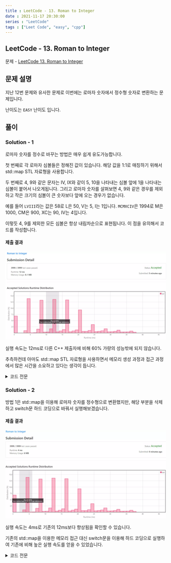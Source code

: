 ```yaml
---
title : LeetCode - 13. Roman to Integer
date : 2021-11-17 20:30:00
series : "LeetCode"
tags : ["Leet Code", "easy", "cpp"]
---
```


## LeetCode - 13. Roman to Integer
문제 - [LeetCode 13. Roman to Integer](https://leetcode.com/problems/roman-to-integer/)

## 문제 설명
지난 12번 문제와 유사한 문제로 이번에는 로마자 숫자에서 정수형 숫자로 변환하는 문제입니다.

난이도는 `EASY` 난이도 입니다.

## 풀이
### Solution - 1

로마자 숫자를 정수로 바꾸는 방법은 매우 쉽게 유도가능합니다.

첫 번째로 각 로마자 심볼들은 정해진 값이 있습니다. 해당 값을 1:1로 매칭하기 위해서 std::map STL 자료형을 사용합니다.

두 번째로 4, 9와 같은 문자는 IV, IX와 같이 5, 10을 나타내는 심볼 앞에 1을 나타내는 심볼이 붙어서 나오게됩니다. 그리고 로마자 숫자를 살펴보면 4, 9와 같은 경우를 제외하고 작은 크기의 심볼이 큰 숫자보다 앞에 오는 경우가 없습니다.

예를 들어 `LVIII`라는 값은 58로 L은 50, V는 5, I는 1입니다. `MCMXCIV`은 1994로 M은 1000, CM은 900, XC는 90, IV는 4입니다.

이렇듯 4, 9를 제외한 모든 심볼은 항상 내림차순으로 표현됩니다. 이 점을 유의해서 코드를 작성합니다.

#### 제출 결과
![Solution 1 result](./images/13/result_1.webp)

실행 속도는 12ms로 다른 C++ 제출자에 비해 60% 가량의 성능밖에 되지 않습니다.

추측하컨데 아마도 std::map STL 자료형을 사용하면서 메모리 생성 과정과 접근 과정에서 많은 시간을 소요하고 있다는 생각이 듭니다.

<details>
<summary>코드 전문</summary>
    
```cpp
#include <string>
#include <map>

class Solution 
{
public:
    int romanToInt(std::string s) 
    {
        int result = 0;

        for (int i = 0; i < s.size(); i++)
        {
            result += symbols[s[i]];

            if (i - 1 >= 0 && symbols[s[i]] > symbols[s[i - 1]])
            {
                result -= (symbols[s[i - 1]] * 2);
            }
        }
        
        return result;
    }

private:
    std::map<char, int> symbols {
        std::make_pair('I', 1), std::make_pair('V', 5), 
        std::make_pair('X', 10), std::make_pair('L', 50), 
        std::make_pair('C', 100), std::make_pair('D', 500),
        std::make_pair('M', 1000)
    };
};
```

</details>

### Solution - 2

방법 1은 std::map을 이용해 로마자 숫자를 정수형으로 변환했지만, 해당 부분을 삭제하고 switch문 하드 코딩으로 바꿔서 실행해보겠습니다.

#### 제출 결과
![Solution 1 result](./images/13/result_2.webp)

실행 속도는 4ms로 기존의 12ms보다 향상됨을 확인할 수 있습니다.

기존의 std::map을 이용한 메모리 접근 대신 switch문을 이용해 하드 코딩으로 실행하여 기존에 비해 높은 실행 속도를 얻을 수 있었습니다.

<details>
<summary>코드 전문</summary>
    
```cpp
#include <string>
#include <map>

class Solution 
{
public:
    int romanToInt(std::string s) 
    {
        int result = 0;

        for (int i = 0; i < s.size(); i++)
        {
            switch(s[i])
            {
                case 'M': 
                    result += 1000;
                    break;
                case 'D':
                    result += 500;
                    break;
                case 'C':
                    if ((s[i+1] == 'D') || (s[i+1] == 'M')) result -= 100;
                    else result += 100;
                    break;
                case 'L':
                    result += 50;
                    break;
                case 'X':
                    if ((s[i+1] == 'L') || (s[i+1] == 'C')) result -= 10;
                    else result += 10;
                    break;
                case 'V':
                    result += 5;
                    break;
                case 'I':
                    if ((s[i+1] == 'V') || (s[i+1] == 'X')) result -= 1;
                    else result += 1;
                    break;
            }
        }
        
        return result;
    }
};
```

</details>
